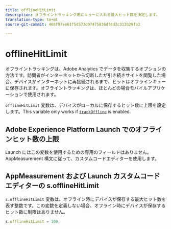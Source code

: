 ```yaml
---
title: offlineHitLimit
description: オフライントラッキング用にキューに入れる最大ヒット数を決定します。
translation-type: tm+mt
source-git-commit: 468f97ee61f5d573d07475836df8d2c313b29fb3

---
```



# offlineHitLimit

オフライントラッキングは、Adobe Analytics でデータを収集するオプションの方法です。訪問者がインターネットから切断したが引き続きサイトを閲覧した場合、デバイスがインターネットに再接続されるまで、ヒットはオフラインキューに保存されます。オフライントラッキングは、ほとんどの場合モバイルアプリケーションで使用されます。

`offlineHitLimit` 変数は、デバイスがローカルに保存するヒット数に上限を設定します。This variable only works if [`trackOffline`](trackoffline.md) is enabled.

## Adobe Experience Platform Launch でのオフラインヒット数の上限

Launch にはこの変数を使用するための専用のフィールドはありません。AppMeasurement 構文に従って、カスタムコードエディターを使用します。

## AppMeasurement および Launch カスタムコードエディターの s.offlineHitLimit

`s.offlineHitLimit` 変数は、オフライン時にデバイスが保存する最大ヒット数を表す整数です。この変数を定義しない場合、オフライン時にデバイスが保存するヒット数に制限はありません。

```js
s.offlineHitLimit = 100;
```
